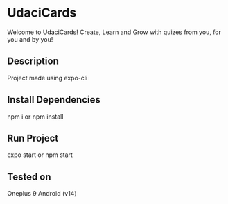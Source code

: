 # UdaciCards
Welcome to UdaciCards! 
Create, Learn and Grow with quizes from you, for you and by you!

## Description
Project made using expo-cli

## Install Dependencies
npm i or npm install

## Run Project
expo start or npm start

## Tested on
Oneplus 9 Android (v14)